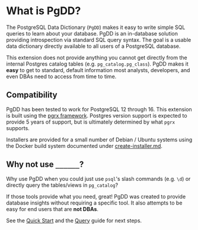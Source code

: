 # What is PgDD?

The PostgreSQL Data Dictionary (`PgDD`) makes it easy to write simple SQL
queries to learn about your database.  PgDD is an in-database solution 
providing introspection via standard SQL query syntax. The goal is a
usable data dictionary directly available to all users of a PostgreSQL database.

This extension does not provide anything you cannot get directly from the
internal Postgres catalog tables (e.g. `pg_catalog.pg_class`).
PgDD makes it **easy** to get to standard, default information most analysts,
developers, and even DBAs need to access from time to time.


## Compatibility

PgDD has been tested to work for PostgreSQL 12 through 16.
This extension is built using the
[pgrx framework](https://github.com/pgcentralfoundation/pgrx).  Postgres
version support is expected to provide 5 years of support, but is ultimately
determined by what `pgrx` supports.

Installers are provided for a small number of Debian / Ubuntu systems using
the Docker build system documented under [create-installer.md](create-installer.md).

## Why not use `______`?

Why use PgDD when you could just use `psql`'s slash commands (e.g. `\d`)
or directly query the tables/views in `pg_catalog`?

If those tools provide what you need, great!  PgDD was created to provide
database insights without requiring a specific tool.  It also attempts
to be easy for end users that are **not DBAs**.


See the [Quick Start](quick-start.md) and the [Query](query.md)
guide for next steps.
